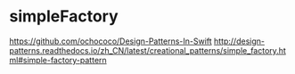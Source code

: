 # simpleFactory

https://github.com/ochococo/Design-Patterns-In-Swift
http://design-patterns.readthedocs.io/zh_CN/latest/creational_patterns/simple_factory.html#simple-factory-pattern

